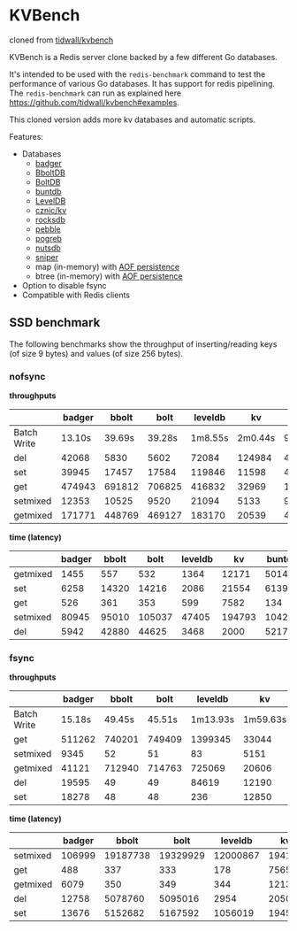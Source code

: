 # KVBench

cloned from [tidwall/kvbench](https://github.com/tidwall/kvbench)

KVBench is a Redis server clone backed by a few different Go databases. 

It's intended to be used with the `redis-benchmark` command to test the
performance of various Go databases.  It has support for redis pipelining. The
`redis-benchmark` can run as explained here https://github.com/tidwall/kvbench#examples.

This cloned version adds more kv databases and automatic scripts.

Features:

- Databases
  - [badger](https://github.com/dgraph-io/badger)
  - [BboltDB](https://go.etcd.io/bbolt)
  - [BoltDB](https://github.com/boltdb/bolt)
  - [buntdb](https://github.com/tidwall/buntdb)
  - [LevelDB](https://github.com/syndtr/goleveldb)
  - [cznic/kv](https://github.com/cznic/kv)
  - [rocksdb](https://github.com/tecbot/gorocksdb)
  - [pebble](https://github.com/petermattis/pebble)
  - [pogreb](https://github.com/akrylysov/pogreb)
  - [nutsdb](https://github.com/xujiajun/nutsdb)
  - [sniper](https://github.com/recoilme/sniper)
  - map (in-memory) with [AOF persistence](https://redis.io/topics/persistence)
  - btree (in-memory) with [AOF persistence](https://redis.io/topics/persistence)
- Option to disable fsync
- Compatible with Redis clients


## SSD benchmark
The following benchmarks show the throughput of inserting/reading keys (of size
9 bytes) and values (of size 256 bytes).

### nofsync

**throughputs**

| |badger|bbolt|bolt|leveldb|kv|buntdb|pebble|pogreb|nutsdb|rocksdb|btree|btree/memory|map|map/memory|
|--|--|--|--|--|--|--|--|--|--|--|--|--|--|--|
|Batch Write|13.10s|39.69s|39.28s|1m8.55s|2m0.44s|9.39s|5.61s|6.55s|5.14s|5.62s|5.62s|1.56s|6.08s|1.622s|
|del|42068|5830|5602|72084|124984|47913|92244|4264|114012|86168|597002|761315|1289271|3956378|
|set|39945|17457|17584|119846|11598|40720|77794|66457|113455|81718|137413|652104|137153|551238|
|get|474943|691812|706825|416832|32969|1857733|321527|5063794|630274|295142|3034517|2035675|7752284|6459314|
|setmixed|12353|10525|9520|21094|5133|9590|58853|50422|28863|57994|55785|86495|85366|134747|
|getmixed|171771|448769|469127|183170|20539|49857|168025|210983|137648|172137|232248|366470|377661|697788|

**time (latency)**

| |badger|bbolt|bolt|leveldb|kv|buntdb|pebble|pogreb|nutsdb|rocksdb|btree|btree/memory|map|map/memory|
|--|--|--|--|--|--|--|--|--|--|--|--|--|--|--|
|getmixed|1455|557|532|1364|12171|5014|1487|1184|1816|1452|1076|682|661|358|
|set|6258|14320|14216|2086|21554|6139|3213|3761|2203|3059|1819|383|1822|453|
|get|526|361|353|599|7582|134|777|49|396|847|82|122|32|38|
|setmixed|80945|95010|105037|47405|194793|104264|16991|19832|34646|17243|17925|11561|11714|7421|
|del|5942|42880|44625|3468|2000|5217|2710|58624|2192|2901|418|328|193|63|

### fsync

**throughputs**

| |badger|bbolt|bolt|leveldb|kv|buntdb|pebble|pogreb|nutsdb|rocksdb|btree|btree/memory|map|map/memory|
|--|--|--|--|--|--|--|--|--|--|--|--|--|--|--|
|Batch Write|15.18s|49.45s|45.51s|1m13.93s|1m59.63s|13.83s|15.59s|6.55s|5.14s|12.42s|15.38s|1.66s|15.46s|1.57s|
|get|511262|740201|749409|1399345|33044|2419811|312589|7256537|1762448|279579|4073015|1931155|12368046|5064254|
|setmixed|9345|52|51|83|5151|97|2648|49|97|2809|94|74675|93|124593|
|getmixed|41121|712940|714763|725069|20606|1756|274968|557|435|272844|1002|318337|1963|638967|
|del|19595|49|49|84619|12190|97|29386|961261|98|32109|49337|805323|94|3419262|
|set|18278|48|48|236|12850|97|29000|52|97|28579|93|535504|94|467439|


**time (latency)**

| |badger|bbolt|bolt|leveldb|kv|buntdb|pebble|pogreb|nutsdb|rocksdb|btree|btree/memory|map|map/memory|
|--|--|--|--|--|--|--|--|--|--|--|--|--|--|--|
|setmixed|106999|19187738|19329929|12000867|194129|10261633|377610|20268643|10255662|355960|10620359|13391|10652140|8026|
|get|488|337|333|178|7565|103|799|34|141|894|61|129|20|49|
|getmixed|6079|350|349|344|12132|142337|909|448760|574240|916|249360|785|127325|391|
|del|12758|5078760|5095016|2954|20508|2577078|8507|260|2550875|7785|5067|310|2654177|73|
|set|13676|5152682|5167592|1056019|19454|2571839|8620|4736548|2558664|8747|2683904|466|2649372|534|

